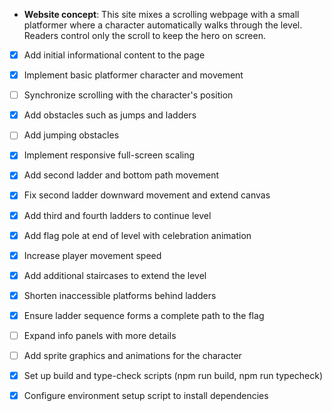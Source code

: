 - **Website concept**: This site mixes a scrolling webpage with a small platformer where a character automatically walks through the level. Readers control only the scroll to keep the hero on screen.
- [x] Add initial informational content to the page
- [x] Implement basic platformer character and movement
- [ ] Synchronize scrolling with the character's position
- [x] Add obstacles such as jumps and ladders
- [ ] Add jumping obstacles
- [x] Implement responsive full-screen scaling
- [x] Add second ladder and bottom path movement
- [x] Fix second ladder downward movement and extend canvas
- [x] Add third and fourth ladders to continue level
- [x] Add flag pole at end of level with celebration animation
- [x] Increase player movement speed
- [x] Add additional staircases to extend the level
- [x] Shorten inaccessible platforms behind ladders
- [x] Ensure ladder sequence forms a complete path to the flag
- [ ] Expand info panels with more details
- [ ] Add sprite graphics and animations for the character
- [x] Set up build and type-check scripts (npm run build, npm run typecheck)

- [x] Configure environment setup script to install dependencies
